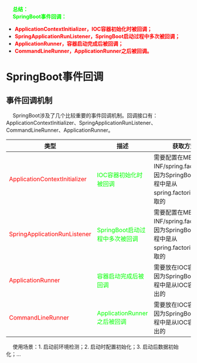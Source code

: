 




&emsp; **<font color = "lime">总结：</font>**  
&emsp; **<font color = "lime">SpringBoot事件回调：</font>**  

* **<font color = "red">ApplicationContextInitializer，IOC容器初始化时被回调；</font>**  
* **<font color = "red">SpringApplicationRunListener，SpringBoot启动过程中多次被回调；</font>**  
* **<font color = "red">ApplicationRunner，容器启动完成后被回调；</font>**  
* **<font color = "red">CommandLineRunner，ApplicationRunner之后被回调。</font>**  

# SpringBoot事件回调  
<!-- 
https://blog.csdn.net/zzhuan_1/article/details/85312053
-->

## 事件回调机制  
&emsp; SpringBoot涉及了几个比较重要的事件回调机制。回调接口有：ApplicationContextInitializer、SpringApplicationRunListener、CommandLineRunner、ApplicationRunner。 

|类型|描述|获取方式|
|---|---|---|
|<font color = "red">ApplicationContextInitializer</font>|<font color = "lime">IOC容器初始化时被回调</font>|需要配置在META-INF/spring.factories，因为SpringBoot启动流程中是从spring.factories中获取的|
|<font color = "red">SpringApplicationRunListener</font>|<font color = "lime">SpringBoot启动过程中多次被回调</font>|需要配置在META-INF/spring.factories，因为SpringBoot启动流程中是从spring.factories中获取的|
|<font color = "red">ApplicationRunner</font>|<font color = "lime">容器启动完成后被回调</font>|需要放在IOC容器中，因为SpringBoot启动流程中是从IOC容器中取出的|
|<font color = "red">CommandLineRunner</font>|<font color = "lime">ApplicationRunner之后被回调</font>|需要放在IOC容器中，因为SpringBoot启动流程中是从IOC容器中取出的|

&emsp; 使用场景：1. 启动前环境检测；2. 启动时配置初始化；3. 启动后数据初始化；...    
